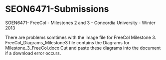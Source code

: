SEON6471-Submissions
====================

SOEN6471- FreeCol - Milestones 2 and 3 - Concordia University - Winter 2013


There are problems somtimes with the image file for FreeCol Milestone 3. FreeCol_Diagrams_Milestone3 file contains the Diagrams for Milestone_3_FreeCol.docx Cut and paste these diagrams into the document if a download error occurs.